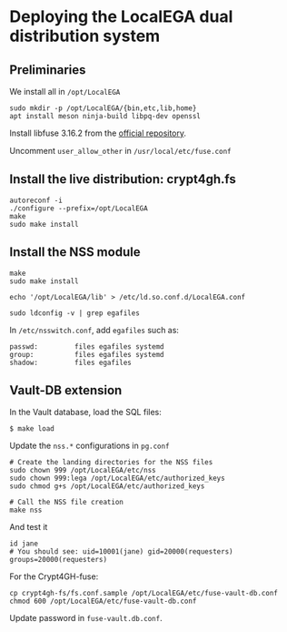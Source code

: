 # Deploying the LocalEGA dual distribution system

## Preliminaries

We install all in `/opt/LocalEGA`

	sudo mkdir -p /opt/LocalEGA/{bin,etc,lib,home}
	apt install meson ninja-build libpq-dev openssl

Install libfuse 3.16.2 from the [official repository](https://github.com/libfuse/libfuse).

Uncomment `user_allow_other` in `/usr/local/etc/fuse.conf`


## Install the live distribution: crypt4gh.fs

	autoreconf -i
	./configure --prefix=/opt/LocalEGA
	make
	sudo make install


## Install the NSS module

	make 
	sudo make install

	echo '/opt/LocalEGA/lib' > /etc/ld.so.conf.d/LocalEGA.conf

	sudo ldconfig -v | grep egafiles

In `/etc/nsswitch.conf`, add `egafiles` such as:

	passwd:         files egafiles systemd
	group:          files egafiles systemd
	shadow:         files egafiles

## Vault-DB extension

In the Vault database, load the SQL files:

	$ make load

Update the `nss.*` configurations in `pg.conf`

	# Create the landing directories for the NSS files
	sudo chown 999 /opt/LocalEGA/etc/nss
	sudo chown 999:lega /opt/LocalEGA/etc/authorized_keys
	sudo chmod g+s /opt/LocalEGA/etc/authorized_keys
	
	# Call the NSS file creation
	make nss

And test it

	id jane
	# You should see: uid=10001(jane) gid=20000(requesters) groups=20000(requesters)


For the Crypt4GH-fuse:
	
	cp crypt4gh-fs/fs.conf.sample /opt/LocalEGA/etc/fuse-vault-db.conf
	chmod 600 /opt/LocalEGA/etc/fuse-vault-db.conf

Update password in `fuse-vault.db.conf`.
